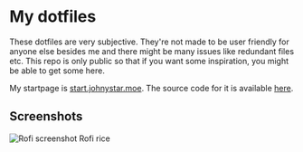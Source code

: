 # My dotfiles

These dotfiles are very subjective. They're not made to be user friendly for anyone else besides me and there might be many issues like redundant files etc. This repo is only public so that if you want some inspiration, you might be able to get some here.

My startpage is [start.johnystar.moe](https://start.johnystar.moe/). The source code for it is available [here](https://github.com/Johnystar/startpage).

## Screenshots

![Rofi screenshot](dotfiles-screenshots/rofi1.png)
Rofi rice
